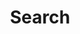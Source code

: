 ---
title: "Search" # in any language you want
layout: "search" # is necessary
# url: "/archive"
# description: "Description for Search"
summary: "search"
placeholder: "Scrivi qui quello che stai cercando"
---